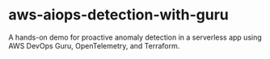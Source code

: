 # aws-aiops-detection-with-guru
A hands-on demo for proactive anomaly detection in a serverless app using AWS DevOps Guru, OpenTelemetry, and Terraform.
